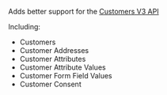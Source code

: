 Adds better support for the [Customers V3 API](https://developer.bigcommerce.com/api-reference/customer-subscribers/v3-customers-api)

Including:
- Customers
- Customer Addresses
- Customer Attributes
- Customer Attribute Values
- Customer Form Field Values
- Customer Consent
